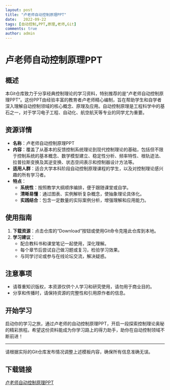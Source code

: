 ```yaml
---
layout: post
title: "卢老师自动控制原理PPT"
date:   2022-09-22
tags: [自动控制,PPT,原理,老师,Git]
comments: true
author: admin
---
```

# 卢老师自动控制原理PPT

## 概述

本Git仓库致力于分享经典控制理论的学习资料，特别推荐的是“卢老师自动控制原理PPT”。这份PPT由经验丰富的教育者卢老师精心编制，旨在帮助学生和自学者深入理解自动控制领域的核心概念、原理及应用。自动控制原理是工程科学中的基石之一，对于学习电子工程、自动化、航空航天等专业的同学尤为重要。

## 资源详情

- **名称**：卢老师自动控制原理PPT
- **内容**：覆盖了从基本的反馈控制系统理论到现代控制理论的基础，包括但不限于控制系统的基本概念、数学模型建立、稳定性分析、频率特性、根轨迹法、拉普拉斯变换及其逆变换、状态空间表示和控制器设计方法等。
- **适用人群**：适合大学本科阶段自动控制原理课程的学生，以及对控制理论感兴趣的所有学习者。
- **特点**：
  - **系统性**：按照教学大纲顺序编排，便于跟随课堂或自学。
  - **清晰易懂**：通过图表、实例解析复杂概念，使抽象理论具体化。
  - **实践结合**：包含一定数量的实际案例分析，增强理解和应用能力。

## 使用指南

1. **下载资源**：点击仓库的“Download”按钮或使用Git命令克隆此仓库到本地。
2. **学习建议**：
   - 配合教科书和课堂笔记一起使用，深化理解。
   - 每个章节后尝试自己做习题或复习，检验学习效果。
   - 与同学讨论或参与在线论坛交流，解决疑惑。

## 注意事项

- 请尊重知识版权，本资源仅供个人学习和研究使用，请勿用于商业目的。
- 分享和传播时，请保持资源的完整性和引用原作者的信息。

## 开始学习

启动你的学习之旅，通过卢老师的自动控制原理PPT，开启一段探索控制理论奥秘的精彩旅程。希望这份资料能成为你学习路上的得力助手，助你在自动控制领域不断前进！

---

请根据实际的Git仓库发布情况调整上述模板内容，确保所有信息准确无误。

## 下载链接

[卢老师自动控制原理PPT](https://pan.quark.cn/s/87c9f38012a9)